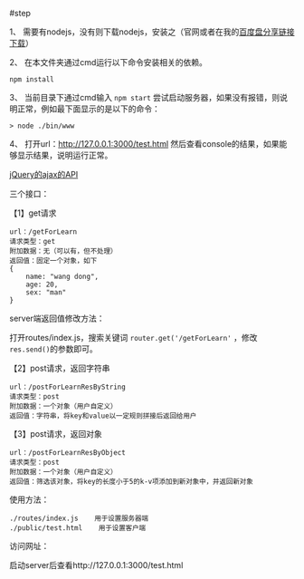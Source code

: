 ﻿#step

1、 需要有nodejs，没有则下载nodejs，安装之（官网或者在我的[百度盘分享链接下载](http://pan.baidu.com/s/1i4S0ZY1)）

2、 在本文件夹通过cmd运行以下命令安装相关的依赖。

```
npm install
```

3、 当前目录下通过cmd输入 ```npm start``` 尝试启动服务器，如果没有报错，则说明正常，例如最下面显示的是以下的命令：

    > node ./bin/www
    
4、 打开url：http://127.0.0.1:3000/test.html 然后查看console的结果，如果能够显示结果，说明运行正常。

[jQuery的ajax的API](http://www.jquery123.com/jQuery.ajax/)

三个接口：

【1】get请求

    url：/getForLearn
    请求类型：get
    附加数据：无（可以有，但不处理）
    返回值：固定一个对象，如下
    {
        name: "wang dong",
        age: 20,
        sex: "man"
    }
    
server端返回值修改方法：

打开routes/index.js，搜索关键词 ```router.get('/getForLearn'``` ，修改 ```res.send()```的参数即可。

【2】post请求，返回字符串

    url：/postForLearnResByString
    请求类型：post
    附加数据：一个对象（用户自定义）
    返回值：字符串，将key和value以一定规则拼接后返回给用户
    
【3】post请求，返回对象

    url：/postForLearnResByObject
    请求类型：post
    附加数据：一个对象（用户自定义）
    返回值：筛选该对象，将key的长度小于5的k-v项添加到新对象中，并返回新对象
    
使用方法：

    ./routes/index.js    用于设置服务器端
    ./public/test.html    用于设置客户端
    
访问网址：

启动server后查看http://127.0.0.1:3000/test.html

